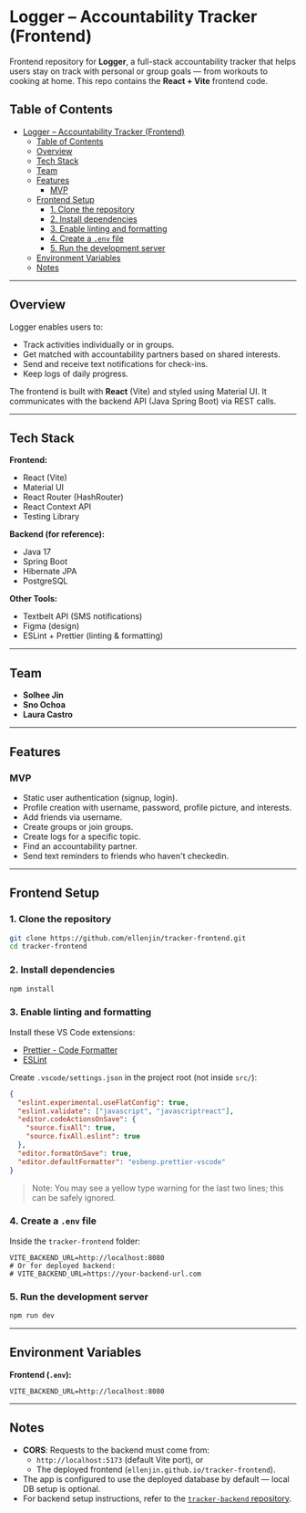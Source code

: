 # Logger – Accountability Tracker (Frontend)

Frontend repository for **Logger**, a full-stack accountability tracker that helps users stay on track with personal or group goals — from workouts to cooking at home. 
This repo contains the **React + Vite** frontend code.

## Table of Contents
- [Logger – Accountability Tracker (Frontend)](#logger--accountability-tracker-frontend)
  - [Table of Contents](#table-of-contents)
  - [Overview](#overview)
  - [Tech Stack](#tech-stack)
  - [Team](#team)
  - [Features](#features)
    - [MVP](#mvp)
  - [Frontend Setup](#frontend-setup)
    - [1. Clone the repository](#1-clone-the-repository)
    - [2. Install dependencies](#2-install-dependencies)
    - [3. Enable linting and formatting](#3-enable-linting-and-formatting)
    - [4. Create a `.env` file](#4-create-a-env-file)
    - [5. Run the development server](#5-run-the-development-server)
  - [Environment Variables](#environment-variables)
  - [Notes](#notes)

---

## Overview
Logger enables users to:
- Track activities individually or in groups.
- Get matched with accountability partners based on shared interests.
- Send and receive text notifications for check-ins.
- Keep logs of daily progress.

The frontend is built with **React** (Vite) and styled using Material UI. It communicates with the backend API (Java Spring Boot) via REST calls.

---

## Tech Stack

**Frontend:**
- React (Vite)
- Material UI
- React Router (HashRouter)
- React Context API
- Testing Library

**Backend (for reference):**
- Java 17
- Spring Boot
- Hibernate JPA
- PostgreSQL

**Other Tools:**
- Textbelt API (SMS notifications)
- Figma (design)
- ESLint + Prettier (linting & formatting)

---

## Team
- **Solhee Jin**
- **Sno Ochoa**
- **Laura Castro**

---

## Features

### MVP
- Static user authentication (signup, login).
- Profile creation with username, password, profile picture, and interests.
- Add friends via username.
- Create groups or join groups.
- Create logs for a specific topic.
- Find an accountability partner.
- Send text reminders to friends who haven't checkedin.

---

## Frontend Setup

### 1. Clone the repository
```bash
git clone https://github.com/ellenjin/tracker-frontend.git
cd tracker-frontend
```

### 2. Install dependencies
```bash
npm install
```

### 3. Enable linting and formatting
Install these VS Code extensions:
- [Prettier - Code Formatter](https://marketplace.visualstudio.com/items?itemName=esbenp.prettier-vscode)
- [ESLint](https://marketplace.visualstudio.com/items?itemName=dbaeumer.vscode-eslint)

Create `.vscode/settings.json` in the project root (not inside `src/`):
```json
{
  "eslint.experimental.useFlatConfig": true,
  "eslint.validate": ["javascript", "javascriptreact"],
  "editor.codeActionsOnSave": {
    "source.fixAll": true,
    "source.fixAll.eslint": true
  },
  "editor.formatOnSave": true,
  "editor.defaultFormatter": "esbenp.prettier-vscode"
}
```
> Note: You may see a yellow type warning for the last two lines; this can be safely ignored.

### 4. Create a `.env` file
Inside the `tracker-frontend` folder:
```
VITE_BACKEND_URL=http://localhost:8080
# Or for deployed backend:
# VITE_BACKEND_URL=https://your-backend-url.com
```

### 5. Run the development server
```bash
npm run dev
```

---

## Environment Variables

**Frontend (`.env`):**
```
VITE_BACKEND_URL=http://localhost:8080
```

---

## Notes
- **CORS**: Requests to the backend must come from:
  - `http://localhost:5173` (default Vite port), or
  - The deployed frontend (`ellenjin.github.io/tracker-frontend`).
- The app is configured to use the deployed database by default — local DB setup is optional.
- For backend setup instructions, refer to the [`tracker-backend` repository](<backend-repo-url>).
